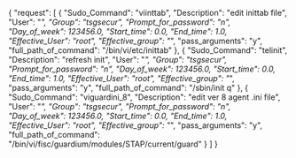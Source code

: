 {
  "request": [
    {
      "Sudo_Command": "viinttab",
      "Description": "edit inittab file",
      "User": "*",
      "Group": "tsgsecur",
      "Prompt_for_password": "n",
      "Day_of_week": 123456.0,
      "Start_time": 0.0,
      "End_time": 1.0,
      "Effective_User": "root",
      "Effective_group": "*",
      "pass_arguments": "y",
      "full_path_of_command": "/bin/vi/etc/inittab"
    },
    {
      "Sudo_Command": "telinit",
      "Description": "refresh init",
      "User": "*",
      "Group": "tsgsecur",
      "Prompt_for_password": "n",
      "Day_of_week": 123456.0,
      "Start_time": 0.0,
      "End_time": 1.0,
      "Effective_User": "root",
      "Effective_group": "*",
      "pass_arguments": "y",
      "full_path_of_command": "/sbin/init q"
    },
    {
      "Sudo_Command": "viguardini_8",
      "Description": "edit ver 8 agent .ini file",
      "User": "*",
      "Group": "tsgsecur",
      "Prompt_for_password": "n",
      "Day_of_week": 123456.0,
      "Start_time": 0.0,
      "End_time": 1.0,
      "Effective_User": "root",
      "Effective_group": "*",
      "pass_arguments": "y",
      "full_path_of_command": "/bin/vi/fisc/guardium/modules/STAP/current/guard"
    }
  ]
}
